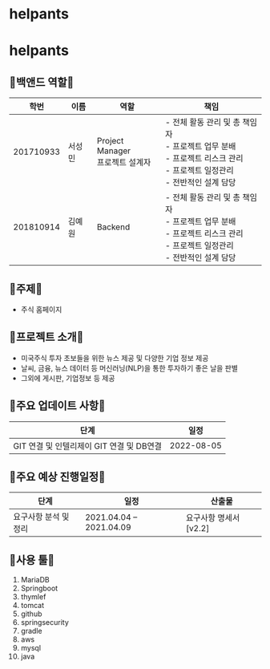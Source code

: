 # helpants

# helpants
## 🔶백앤드 역할🔶

학번 | 이름 | 역할 | 책임
-- | -- | -- | --
201710933 | 서성민 | Project Manager<br>프로젝트 설계자 | - 전체 활동 관리 및 총 책임자<br> - 프로젝트 업무 분배<br> - 프로젝트 리스크 관리<br> - 프로젝트 일정관리<br> - 전반적인 설계 담당
201810914 | 김예원 | Backend | - 전체 활동 관리 및 총 책임자<br> - 프로젝트 업무 분배<br> - 프로젝트 리스크 관리<br> - 프로젝트 일정관리<br> - 전반적인 설계 담당

## 🔶주제🔶
- 주식 홈페이지

## 🔶프로젝트 소개🔶
- 미국주식 투자 초보들을 위한 뉴스 제공 및 다양한 기업 정보 제공 
- 날씨, 금융, 뉴스 데이터 등 머신러닝(NLP)을 통한 투자하기 좋은 날을 판별
- 그외에 게시판, 기업정보 등 제공


## 🔶주요 업데이트 사항🔶
단계 | 일정 
-- | -- 
GIT 연결 및 인텔리제이 GIT 연결 및 DB연결 | 2022-08-05 


## 🔶주요 예상 진행일정🔶
단계 | 일정 | 산출물
-- | -- | --
요구사항 분석 및 정리 | 2021.04.04 – 2021.04.09 | 요구사항 명세서 [v2.2]

## 🔶사용 툴🔶
1. MariaDB
2. Springboot
3. thymlef
4. tomcat
5. github
6. springsecurity
7. gradle
8. aws
9. mysql
10. java

